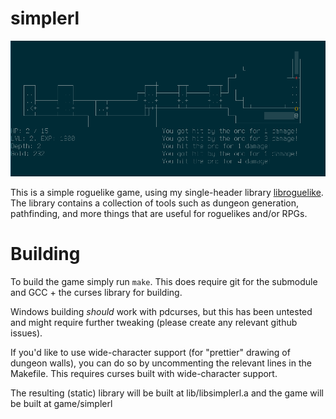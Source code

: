 # simplerl

![Screenshot](screenshot.png)

This is a simple roguelike game, using my single-header library
[libroguelike](https://github.com/MichaelMackus/libroguelike). The library
contains a collection of tools such as dungeon generation, pathfinding, and
more things that are useful for roguelikes and/or RPGs.

# Building

To build the game simply run `make`. This does require git for the submodule
and GCC + the curses library for building.

Windows building *should* work with pdcurses, but this has been untested and
might require further tweaking (please create any relevant github issues).

If you'd like to use wide-character support (for "prettier" drawing of dungeon
walls), you can do so by uncommenting the relevant lines in the Makefile. This
requires curses built with wide-character support.

The resulting (static) library will be built at lib/libsimplerl.a and
the game will be built at game/simplerl
